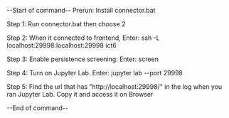 --Start of command--
Prerun: Install connector.bat

Step 1: Run connector.bat then choose 2

Step 2: When it connected to frontend, Enter:
ssh -L localhost:29998:localhost:29998 ict6 

Step 3: Enable persistence screening: Enter: screen

Step 4: Turn on Jupyter Lab. Enter:
jupyter lab --port 29998

Step 5: Find the url that has "http://localhost:29998/" in the log when you ran Jupyter Lab. Copy it and access it on Browser

--End of command--
